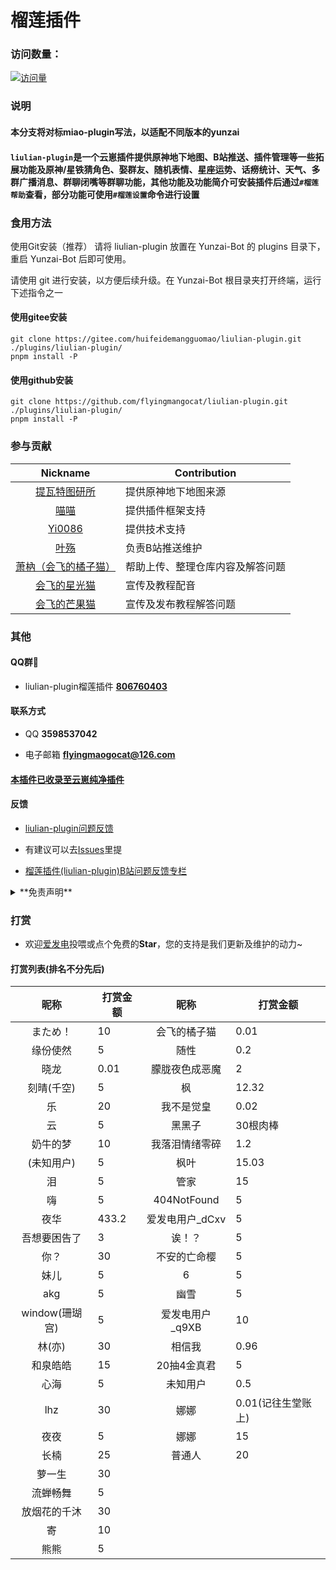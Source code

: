 #  **榴莲插件**                
  
### 访问数量：
[![访问量](https://profile-counter.glitch.me/liulian-plugin/count.svg)](https://gitee.com/huifeidemangguomaocoder/liulian-plugin)

### **说明**

#### 本分支将对标miao-plugin写法，以适配不同版本的yunzai

#### `liulian-plugin`是一个云崽插件提供原神地下地图、B站推送、插件管理等一些拓展功能及原神/星铁猜角色、娶群友、随机表情、星座运势、话痨统计、天气、多群广播消息、群聊闭嘴等群聊功能，其他功能及功能简介可安装插件后通过`#榴莲帮助`查看，部分功能可使用`#榴莲设置`命令进行设置

### **食用方法**

使用Git安装（推荐）
请将 liulian-plugin 放置在 Yunzai-Bot 的 plugins 目录下，重启 Yunzai-Bot 后即可使用。

请使用 git 进行安装，以方便后续升级。在 Yunzai-Bot 根目录夹打开终端，运行下述指令之一 

#### 使用gitee安装
```
git clone https://gitee.com/huifeidemangguomao/liulian-plugin.git ./plugins/liulian-plugin/
pnpm install -P
``` 

#### 使用github安装 
```
git clone https://github.com/flyingmangocat/liulian-plugin.git ./plugins/liulian-plugin/
pnpm install -P
```

### **参与贡献**
| Nickname                                                     | Contribution                        |
| :----------------------------------------------------------: | ----------------------------------- |
|[提瓦特图研所](https://m.bilibili.com/space/1872522256?share_from=space&share_medium=android&share_plat=android&share_session_id=246f71fc-347b-4371-b8cf-2e51df9d0572&share_source=COPY&share_tag=s_i&timestamp=1665512676&unique_k=nXaICOt) | 提供原神地下地图来源 |
|[喵喵](https://gitee.com/yoimiya-kokomi) | 提供插件框架支持 |
|[Yi0086](https://gitee.com/yi0086) | 提供技术支持 |
|[叶殇](https://gitee.com/maple-leaf-sweeping) | 负责B站推送维护 |
|[萧枘（会飞的橘子猫）](https://gitee.com/xiaoxiaorurui) | 帮助上传、整理仓库内容及解答问题 |
|[会飞的星光猫]() | 宣传及教程配音 |
|[会飞的芒果猫](https://b23.tv/RsZvCWJ) | 宣传及发布教程解答问题 |

### **其他**

#### QQ群🌾 

* liulian-plugin榴莲插件   **[806760403](http://qm.qq.com/cgi-bin/qm/qr?_wv=1027&k=sbYoEYRgwMkO66UsD1RIjyQMys1SSFsn&authKey=LWGw08%2BP0EQepYtZ19T3gRYEbTiV0YeodQTcthEmNdIHnxID%2BT9TTYnYuSGKTjqm&noverify=0&group_code=806760403)**

#### 联系方式
 
* QQ **3598537042**
 
* 电子邮箱 **flyingmaogocat@126.com**

#### [本插件已收录至**云崽纯净插件**](https://gitee.com/huifeidemangguomao/yunzai-one-button/blob/master/include.md)

#### **反馈**

* [liulian-plugin问题反馈](https://pd.qq.com/s/ewii86r08)

* 有建议可以去[Issues](https://gitee.com/huifeidemangguomao/liulian-plugin/issues)里提

* [榴莲插件(liulian-plugin)B站问题反馈专栏](https://b23.tv/GecaEsK)
 
<details><summary>**免责声明**</summary>

* 本插件及云崽禁止**任何形式**的商用和违法用途，仅供小范围使用和学习，如违反相关规定，后果自负

* 插件内部分内容已获取相关作者授权，禁止在未授权的情况下使用，本插件内所有内容禁止以任何形式用以冒充、反串、水军、侵犯他人权益、无底线粉丝行为、诈骗等不正当用途，如违反相关规定插件作者有权追究

* 已授权内容需要按照要求标明作者出处等，并禁止任何形式的商业或违法用途，如违反授权相关要求，本插件作者及内容相关作者有权追究责任

* 本插件的图片与其他素材均来自于网络，仅供交流学习使用，如有侵权请联系，会立即删除

</details> 
  
### **打赏**

* 欢迎[爱发电](https://afdian.net/a/huifeidemangguomao)投喂或点个免费的**Star**，您的支持是我们更新及维护的动力~

#### **打赏列表**(排名不分先后)
| 昵称          | 打赏金额         | 昵称          | 打赏金额          |
| :------------: | --------- | :------------: | --------- | 
|まため！| 10 |会飞的橘子猫 |0.01 |
|缘份使然 | 5 |随性 |0.2 |
|晓龙 |0.01 |朦胧夜色成恶魔 |2 |
|刻晴(千空) |5 |枫 |12.32 |
|乐 |20 |我不是觉皇 |0.02 |
|云 |5 |黑黑子 |30根肉棒 |
|奶牛的梦 |10 |我落泪情绪零碎 |1.2 |
|(未知用户) |5 |枫叶 |15.03 |
|泪 |5 |管家 |15 |
|嗨 |5 |404NotFound |5 |
|夜华 |433.2 |爱发电用户_dCxv |5 | 
|吾想要困告了 |3 |诶！？ |5 |
|你？ |30 |不安的亡命樱 |5 |
|妹儿 |5 |6 |5 |
|akg |5 |幽雪 |5 |
|window(珊瑚宫) |5 |爱发电用户_q9XB |10 |
|林(亦) |30 |相信我 |0.96 |
|和泉皓皓 |15 |20抽4金真君 |5 |
|心海 |5 |未知用户 |0.5 |
|lhz |30 |娜娜 |0.01(记往生堂账上) |
|夜夜 |5 |娜娜 |15 |
|长楠 |25 |普通人|20 |
|萝一生 |30 |
|流蝉畅舞 |5 |
|放烟花的千沐 |30 |
|寄 |10 |
|熊熊 |5 |